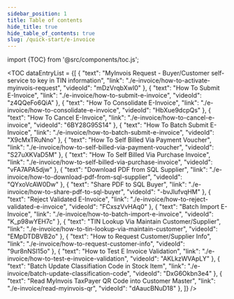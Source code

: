 ```yaml
---
sidebar_position: 1
title: Table of contents
hide_title: true
hide_table_of_contents: true
slug: /quick-start/e-invoice
---
```


import {TOC} from '@src/components/toc.js';

<TOC
dataEntryList = {[
{
  "text": "MyInvois Request - Buyer/Customer self-service to key in TIN information",
  "link": "./e-invoice/how-to-activate-myinvois-request",
  "videoId": "mDzVrqbXwI0"
},
{
  "text": "How To Submit E-Invoice",
  "link": "./e-invoice/how-to-submit-e-invoice",
  "videoId": "z4QQeFo6QiA"
},
{
  "text": "How To Consolidate E-Invoice",
  "link": "./e-invoice/how-to-consolidate-e-invoice",
  "videoId": "HbXue9dcpQs"
},
{
  "text": "How To Cancel E-Invoice",
  "link": "./e-invoice/how-to-cancel-e-invoice",
  "videoId": "6BY28G95S14"
},
{
  "text": "How To Batch Submit E-Invoice",
  "link": "./e-invoice/how-to-batch-submit-e-invoice",
  "videoId": "X9cMxTRuNno"
},
{
  "text": "How To Self Billed Via Payment Voucher",
  "link": "./e-invoice/how-to-self-billed-via-payment-voucher",
  "videoId": "S27uXKVaD5M"
},
{
  "text": "How To Self Billed Via Purchase Invoice",
  "link": "./e-invoice/how-to-self-billed-via-purchase-invoice",
  "videoId": "vFA7APA5djw"
},
{
  "text": "Download PDF from SQL Supplier",
  "link": "./e-invoice/how-to-download-pdf-from-sql-supplier",
  "videoId": "QYxoVcAW0Dw"
},
{
  "text": "Share PDF to SQL Buyer",
  "link": "./e-invoice/how-to-share-pdf-to-sql-buyer",
  "videoId": "-bvJlufvqHM"
},
{
  "text": "Reject Validated E-Invoice",
  "link": "./e-invoice/how-to-reject-validated-e-invoice",
  "videoId": "FCxszVvHAq0"
},
{
  "text": "Batch Import E-Invoice",
  "link": "./e-invoice/how-to-batch-import-e-invoice",
  "videoId": "K_p98wYEH7c"
},
{
  "text": "TIN Lookup Via Maintain Customer/Supplier",
  "link": "./e-invoice/how-to-tin-lookup-via-maintain-customer",
  "videoId": "EMpDTDBVB2o"
},
{
  "text": "How to Request Customer/Supplier Info",
  "link": "./e-invoice/how-to-request-customer-info",
  "videoId": "9ur8nNSI15o"
},
{
  "text": "How to Test E Invoice Validation",
  "link": "./e-invoice/how-to-test-e-invoice-validation",
  "videoId": "AKLkzWVApLY"
},
{
  "text": "Batch Update Classifiation Code in Stock Item",
  "link": "./e-invoice/batch-update-classification-code",
  "videoId": "DxG6Okbn3e4"
},
{
  "text": "Read MyInvois TaxPayer QR Code into Customer Master",
  "link": "./e-invoice/read-myinvois-qr",
  "videoId": "dAaucBNuD18"
},
]}
/>
